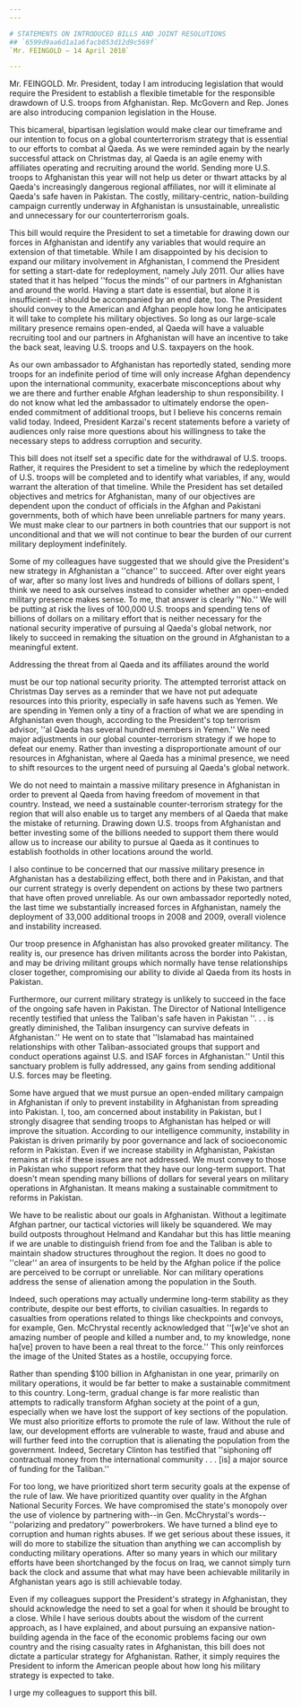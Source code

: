 ```yaml
---
---

# STATEMENTS ON INTRODUCED BILLS AND JOINT RESOLUTIONS
## `6599d9aa6d1a1a6facb853d12d9c569f`
`Mr. FEINGOLD — 14 April 2010`

---
```



Mr. FEINGOLD. Mr. President, today I am introducing legislation that 
would require the President to establish a flexible timetable for the 
responsible drawdown of U.S. troops from Afghanistan. Rep. McGovern and 
Rep. Jones are also introducing companion legislation in the House.

This bicameral, bipartisan legislation would make clear our timeframe 
and our intention to focus on a global counterterrorism strategy that 
is essential to our efforts to combat al Qaeda. As we were reminded 
again by the nearly successful attack on Christmas day, al Qaeda is an 
agile enemy with affiliates operating and recruiting around the world. 
Sending more U.S. troops to Afghanistan this year will not help us 
deter or thwart attacks by al Qaeda's increasingly dangerous regional 
affiliates, nor will it eliminate al Qaeda's safe haven in Pakistan. 
The costly, military-centric, nation-building campaign currently 
underway in Afghanistan is unsustainable, unrealistic and unnecessary 
for our counterterrorism goals.

This bill would require the President to set a timetable for drawing 
down our forces in Afghanistan and identify any variables that would 
require an extension of that timetable. While I am disappointed by his 
decision to expand our military involvement in Afghanistan, I commend 
the President for setting a start-date for redeployment, namely July 
2011. Our allies have stated that it has helped ''focus the minds'' of 
our partners in Afghanistan and around the world. Having a start date 
is essential, but alone it is insufficient--it should be accompanied by 
an end date, too. The President should convey to the American and 
Afghan people how long he anticipates it will take to complete his 
military objectives. So long as our large-scale military presence 
remains open-ended, al Qaeda will have a valuable recruiting tool and 
our partners in Afghanistan will have an incentive to take the back 
seat, leaving U.S. troops and U.S. taxpayers on the hook.

As our own ambassador to Afghanistan has reportedly stated, sending 
more troops for an indefinite period of time will only increase Afghan 
dependency upon the international community, exacerbate misconceptions 
about why we are there and further enable Afghan leadership to shun 
responsibility. I do not know what led the ambassador to ultimately 
endorse the open-ended commitment of additional troops, but I believe 
his concerns remain valid today. Indeed, President Karzai's recent 
statements before a variety of audiences only raise more questions 
about his willingness to take the necessary steps to address corruption 
and security.

This bill does not itself set a specific date for the withdrawal of 
U.S. troops. Rather, it requires the President to set a timeline by 
which the redeployment of U.S. troops will be completed and to identify 
what variables, if any, would warrant the alteration of that timeline. 
While the President has set detailed objectives and metrics for 
Afghanistan, many of our objectives are dependent upon the conduct of 
officials in the Afghan and Pakistani governments, both of which have 
been unreliable partners for many years. We must make clear to our 
partners in both countries that our support is not unconditional and 
that we will not continue to bear the burden of our current military 
deployment indefinitely.

Some of my colleagues have suggested that we should give the 
President's new strategy in Afghanistan a ''chance'' to succeed. After 
over eight years of war, after so many lost lives and hundreds of 
billions of dollars spent, I think we need to ask ourselves instead to 
consider whether an open-ended military presence makes sense. To me, 
that answer is clearly ''No.'' We will be putting at risk the lives of 
100,000 U.S. troops and spending tens of billions of dollars on a 
military effort that is neither necessary for the national security 
imperative of pursuing al Qaeda's global network, nor likely to succeed 
in remaking the situation on the ground in Afghanistan to a meaningful 
extent.

Addressing the threat from al Qaeda and its affiliates around the 
world


must be our top national security priority. The attempted terrorist 
attack on Christmas Day serves as a reminder that we have not put 
adequate resources into this priority, especially in safe havens such 
as Yemen. We are spending in Yemen only a tiny of a fraction of what we 
are spending in Afghanistan even though, according to the President's 
top terrorism advisor, ''al Qaeda has several hundred members in 
Yemen.'' We need major adjustments in our global counter-terrorism 
strategy if we hope to defeat our enemy. Rather than investing a 
disproportionate amount of our resources in Afghanistan, where al Qaeda 
has a minimal presence, we need to shift resources to the urgent need 
of pursuing al Qaeda's global network.

We do not need to maintain a massive military presence in Afghanistan 
in order to prevent al Qaeda from having freedom of movement in that 
country. Instead, we need a sustainable counter-terrorism strategy for 
the region that will also enable us to target any members of al Qaeda 
that make the mistake of returning. Drawing down U.S. troops from 
Afghanistan and better investing some of the billions needed to support 
them there would allow us to increase our ability to pursue al Qaeda as 
it continues to establish footholds in other locations around the 
world.

I also continue to be concerned that our massive military presence in 
Afghanistan has a destabilizing effect, both there and in Pakistan, and 
that our current strategy is overly dependent on actions by these two 
partners that have often proved unreliable. As our own ambassador 
reportedly noted, the last time we substantially increased forces in 
Afghanistan, namely the deployment of 33,000 additional troops in 2008 
and 2009, overall violence and instability increased.

Our troop presence in Afghanistan has also provoked greater 
militancy. The reality is, our presence has driven militants across the 
border into Pakistan, and may be driving militant groups which normally 
have tense relationships closer together, compromising our ability to 
divide al Qaeda from its hosts in Pakistan.

Furthermore, our current military strategy is unlikely to succeed in 
the face of the ongoing safe haven in Pakistan. The Director of 
National Intelligence recently testified that unless the Taliban's safe 
haven in Pakistan ''. . . is greatly diminished, the Taliban insurgency 
can survive defeats in Afghanistan.'' He went on to state that 
''Islamabad has maintained relationships with other Taliban-associated 
groups that support and conduct operations against U.S. and ISAF forces 
in Afghanistan.'' Until this sanctuary problem is fully addressed, any 
gains from sending additional U.S. forces may be fleeting.

Some have argued that we must pursue an open-ended military campaign 
in Afghanistan if only to prevent instability in Afghanistan from 
spreading into Pakistan. I, too, am concerned about instability in 
Pakistan, but I strongly disagree that sending troops to Afghanistan 
has helped or will improve the situation. According to our intelligence 
community, instability in Pakistan is driven primarily by poor 
governance and lack of socioeconomic reform in Pakistan. Even if we 
increase stability in Afghanistan, Pakistan remains at risk if these 
issues are not addressed. We must convey to those in Pakistan who 
support reform that they have our long-term support. That doesn't mean 
spending many billions of dollars for several years on military 
operations in Afghanistan. It means making a sustainable commitment to 
reforms in Pakistan.

We have to be realistic about our goals in Afghanistan. Without a 
legitimate Afghan partner, our tactical victories will likely be 
squandered. We may build outposts throughout Helmand and Kandahar but 
this has little meaning if we are unable to distinguish friend from foe 
and the Taliban is able to maintain shadow structures throughout the 
region. It does no good to ''clear'' an area of insurgents to be held 
by the Afghan police if the police are perceived to be corrupt or 
unreliable. Nor can military operations address the sense of alienation 
among the population in the South.

Indeed, such operations may actually undermine long-term stability as 
they contribute, despite our best efforts, to civilian casualties. In 
regards to casualties from operations related to things like 
checkpoints and convoys, for example, Gen. McChrystal recently 
acknowledged that ''[w]e've shot an amazing number of people and killed 
a number and, to my knowledge, none ha[ve] proven to have been a real 
threat to the force.'' This only reinforces the image of the United 
States as a hostile, occupying force.

Rather than spending $100 billion in Afghanistan in one year, 
primarily on military operations, it would be far better to make a 
sustainable commitment to this country. Long-term, gradual change is 
far more realistic than attempts to radically transform Afghan society 
at the point of a gun, especially when we have lost the support of key 
sections of the population. We must also prioritize efforts to promote 
the rule of law. Without the rule of law, our development efforts are 
vulnerable to waste, fraud and abuse and will further feed into the 
corruption that is alienating the population from the government. 
Indeed, Secretary Clinton has testified that ''siphoning off 
contractual money from the international community . . . [is] a major 
source of funding for the Taliban.''

For too long, we have prioritized short term security goals at the 
expense of the rule of law. We have prioritized quantity over quality 
in the Afghan National Security Forces. We have compromised the state's 
monopoly over the use of violence by partnering with--in Gen. 
McChrystal's words--''polarizing and predatory'' powerbrokers. We have 
turned a blind eye to corruption and human rights abuses. If we get 
serious about these issues, it will do more to stabilize the situation 
than anything we can accomplish by conducting military operations. 
After so many years in which our military efforts have been 
shortchanged by the focus on Iraq, we cannot simply turn back the clock 
and assume that what may have been achievable militarily in Afghanistan 
years ago is still achievable today.

Even if my colleagues support the President's strategy in 
Afghanistan, they should acknowledge the need to set a goal for when it 
should be brought to a close. While I have serious doubts about the 
wisdom of the current approach, as I have explained, and about pursuing 
an expansive nation-building agenda in the face of the economic 
problems facing our own country and the rising casualty rates in 
Afghanistan, this bill does not dictate a particular strategy for 
Afghanistan. Rather, it simply requires the President to inform the 
American people about how long his military strategy is expected to 
take.

I urge my colleagues to support this bill.